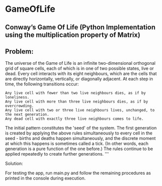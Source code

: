 # GameOfLife
## Conway’s Game Of Life (Python Implementation using the multiplication property of Matrix)

## Problem:

The universe of the Game of Life is an infinite two-dimensional orthogonal grid of square cells, each of which is in one of two possible states, live or dead. Every cell interacts with its eight neighbours, which are the cells that are directly horizontally, vertically, or diagonally adjacent. At each step in time, the following transitions occur:

    Any live cell with fewer than two live neighbours dies, as if by loneliness.
    Any live cell with more than three live neighbours dies, as if by overcrowding.
    Any live cell with two or three live neighbours lives, unchanged, to the next generation.
    Any dead cell with exactly three live neighbours comes to life.

The initial pattern constitutes the 'seed' of the system. The first generation is created by applying the above rules simultaneously to every cell in the seed - births and deaths happen simultaneously, and the discrete moment at which this happens is sometimes called a tick. (In other words, each generation is a pure function of the one before.) The rules continue to be applied repeatedly to create further generations. '''

Solution:

For testing the app, run main.py and follow the remaining procedures as printed in the console during execution.

